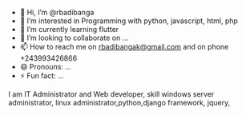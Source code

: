 - 👋 Hi, I’m @rbadibanga
- 👀 I’m interested in Programming with python, javascript, html, php
- 🌱 I’m currently learning flutter
- 💞️ I’m looking to collaborate on ...
- 📫 How to reach me on rbadibangak@gmail.com and on phone +243993426866
- 😄 Pronouns: ...
- ⚡ Fun fact: ...

<!---
rbadibanga/rbadibanga is a ✨ special ✨ repository because its `README.md` (this file) appears on your GitHub profile.
You can click the Preview link to take a look at your changes.
--->
I am IT Administrator and Web developer, skill windows server administrator, linux administrator,python,django framework, jquery,

